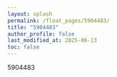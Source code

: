 ```yaml
---
layout: splash
permalink: /float_pages/5904483/
title: "5904483"
author_profile: false
last_modified_at: 2025-06-13
toc: false
---
```

 
5904483
